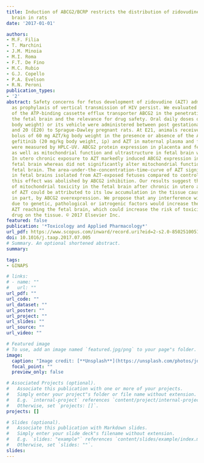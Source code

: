 ```yaml
---
title: Induction of ABCG2/BCRP restricts the distribution of zidovudine to the fetal
  brain in rats
date: '2017-01-01'

authors:
- M.F. Filia
- T. Marchini
- J.M. Minoia
- M.I. Roma
- F.T. De Fino
- M.C. Rubio
- G.J. Copello
- P.A. Evelson
- R.N. Peroni
publication_types:
- '2'
abstract: Safety concerns for fetus development of zidovudine (AZT) administration
  as prophylaxis of vertical transmission of HIV persist. We evaluated the participation
  of the ATP-binding cassette efflux transporter ABCG2 in the penetration of AZT into
  the fetal brain and the relevance for drug safety. Oral daily doses of AZT (60 mg/kg
  body weight) or its vehicle were administered between post gestational days 11 (E11)
  and 20 (E20) to Sprague-Dawley pregnant rats. At E21, animals received an intravenous
  bolus of 60 mg AZT/kg body weight in the presence or absence of the ABCG2 inhibitor
  gefitinib (20 mg/kg body weight, ip) and AZT in maternal plasma and fetal brain
  were measured by HPLC-UV. ABCG2 protein expression in placenta and fetal brain,
  as well as mitochondrial function and ultrastructure in fetal brain were also analyzed.
  In utero chronic exposure to AZT markedly induced ABCG2 expression in placenta and
  fetal brain whereas did not significantly alter mitochondrial functionality in the
  fetal brain. The area-under-the-concentration-time-curve of AZT significantly decreased
  in fetal brains isolated from AZT-exposed fetuses compared to control group, but
  this effect was abolished by ABCG2 inhibition. Our results suggest that the absence
  of mitochondrial toxicity in the fetal brain after chronic in utero administration
  of AZT could be attributed to its low accumulation in the tissue caused, at least
  in part, by ABCG2 overexpression. We propose that any interference with ABCG2 activity
  due to genetic, pathological or iatrogenic factors would increase the amount of
  AZT reaching the fetal brain, which could increase the risk of toxicity of this
  drug on the tissue. © 2017 Elsevier Inc.
featured: false
publication: '*Toxicology and Applied Pharmacology*'
url_pdf: https://www.scopus.com/inward/record.uri?eid=2-s2.0-85025100513&doi=10.1016%2fj.taap.2017.07.005&partnerID=40&md5=be258e143b8bc2ac731bf58bb3bbd52d
doi: 10.1016/j.taap.2017.07.005
# Summary. An optional shortened abstract.
summary: 

tags:
- GINAPS

# links:
# - name: ""
#   url: ""
url_pdf: ""
url_code: ""
url_dataset: ""
url_poster: ""
url_project: ""
url_slides: ""
url_source: ""
url_video: ""

# Featured image
# To use, add an image named `featured.jpg/png` to your page"s folder. 
image:
  caption: "Image credit: [**Unsplash**](https://unsplash.com/photos/jdD8gXaTZsc)"
  focal_point: ""
  preview_only: false

# Associated Projects (optional).
#   Associate this publication with one or more of your projects.
#   Simply enter your project"s folder or file name without extension.
#   E.g. `internal-project` references `content/project/internal-project/index.md`.
#   Otherwise, set `projects: []`.
projects: []

# Slides (optional).
#   Associate this publication with Markdown slides.
#   Simply enter your slide deck"s filename without extension.
#   E.g. `slides: "example"` references `content/slides/example/index.md`.
#   Otherwise, set `slides: ""`.
slides:
---
```


